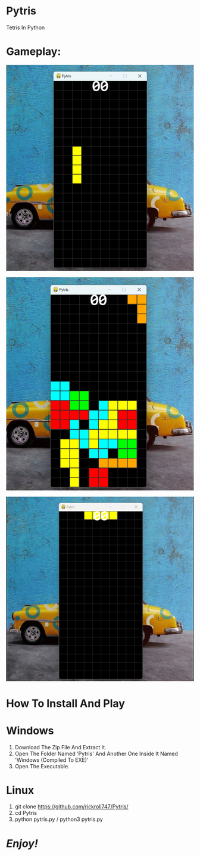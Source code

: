 # Pytris
Tetris In Python

# Gameplay:
![Game Screenshot](https://github.com/rickroll747/Pytris/blob/master/Screenshots/Screenshot%202024-12-29%20150259.png)

![Game Screenshot](https://github.com/rickroll747/Pytris/blob/master/Screenshots/Screenshot%202024-12-29%20150737.png)

![Game Screenshot](https://github.com/rickroll747/Pytris/blob/master/Screenshots/Screenshot_2024-12-29150141.png)
# How To Install And Play
# Windows
1. Download The Zip File And Extract It.
2. Open The Folder Named 'Pytris' And Another One Inside It Named 'Windows (Compiled To EXE)'
3. Open The Executable.
# Linux
1. git clone https://github.com/rickroll747/Pytris/
2. cd Pytris
3. python pytris.py / python3 pytris.py
# *Enjoy!*
